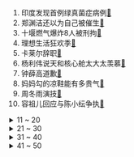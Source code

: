 1. 印度发现首例绿真菌症病例[:link:](https://s.weibo.com/weibo?q=%23印度发现首例绿真菌症病例%23&Refer=top)
2. 郑渊洁还以为自己被催生[:link:](https://s.weibo.com/weibo?q=%23郑渊洁还以为自己被催生%23&Refer=top)
3. 十堰燃气爆炸8人被刑拘[:link:](https://s.weibo.com/weibo?q=%23十堰燃气爆炸8人被刑拘%23&Refer=top)
4. 理想生活狂欢季[:link:](https://s.weibo.com/weibo?q=%23理想生活狂欢季%23&Refer=top)
5. 卡莱尔辞职[:link:](https://s.weibo.com/weibo?q=%23卡莱尔辞职%23&Refer=top)
6. 杨利伟说天和核心舱太大太羡慕[:link:](https://s.weibo.com/weibo?q=%23杨利伟说天和核心舱太大太羡慕%23&Refer=top)
7. 钟薛高道歉[:link:](https://s.weibo.com/weibo?q=%23钟薛高道歉%23&Refer=top)
8. 妈妈勾的凉鞋能有多贵气[:link:](https://s.weibo.com/weibo?q=%23妈妈勾的凉鞋能有多贵气%23&Refer=top)
9. 周冬雨演技[:link:](https://s.weibo.com/weibo?q=%23周冬雨演技%23&Refer=top)
10. 容祖儿回应与陈小纭争执[:link:](https://s.weibo.com/weibo?q=%23容祖儿回应与陈小纭争执%23&Refer=top)
<details>
<summary>11 ~ 20</summary>

11. 中国人首次进入自己的空间站[:link:](https://s.weibo.com/weibo?q=%23中国人首次进入自己的空间站%23&Refer=top)
12. 佛山新增本土确诊1例[:link:](https://s.weibo.com/weibo?q=%23佛山新增本土确诊1例%23&Refer=top)
13. 坐飞船要靠窗的理由[:link:](https://s.weibo.com/weibo?q=%23坐飞船要靠窗的理由%23&Refer=top)
14. 北京三环内世界最贵农田麦浪滚滚[:link:](https://s.weibo.com/weibo?q=%23北京三环内世界最贵农田麦浪滚滚%23&Refer=top)
15. 无人机拍下两只小象打闹[:link:](https://s.weibo.com/weibo?q=%23无人机拍下两只小象打闹%23&Refer=top)
16. 为什么要送种子上太空[:link:](https://s.weibo.com/weibo?q=%23为什么要送种子上太空%23&Refer=top)
17. 江疏影沙宝亮杀青合照[:link:](https://s.weibo.com/weibo?q=%23江疏影沙宝亮杀青合照%23&Refer=top)
18. 唐艺昕一字肩黑白拼接花苞裙[:link:](https://s.weibo.com/weibo?q=%23唐艺昕一字肩黑白拼接花苞裙%23&Refer=top)
19. 搭讪的小哥哥竟然只有16岁[:link:](https://s.weibo.com/weibo?q=%23搭讪的小哥哥竟然只有16岁%23&Refer=top)
20. 朱怡贞哭了[:link:](https://s.weibo.com/weibo?q=%23朱怡贞哭了%23&Refer=top)
</details>
<details>
<summary>21 ~ 30</summary>

21. 今天被3名航天员可爱到了[:link:](https://s.weibo.com/weibo?q=%23今天被3名航天员可爱到了%23&Refer=top)
22. 复旦大学发布王永珍遇害案情况说明[:link:](https://s.weibo.com/weibo?q=%23复旦大学发布王永珍遇害案情况说明%23&Refer=top)
23. 蔡徐坤说郭麒麟胖了[:link:](https://s.weibo.com/weibo?q=%23蔡徐坤说郭麒麟胖了%23&Refer=top)
24. 千古玦尘 选角[:link:](https://s.weibo.com/weibo?q=%23千古玦尘%20选角%23&Refer=top)
25. 中国航天成绩单[:link:](https://s.weibo.com/weibo?q=%23中国航天成绩单%23&Refer=top)
26. 那英54岁状态[:link:](https://s.weibo.com/weibo?q=%23那英54岁状态%23&Refer=top)
27. 戚薇被大张伟黄明昊吓哭[:link:](https://s.weibo.com/weibo?q=%23戚薇被大张伟黄明昊吓哭%23&Refer=top)
28. 618[:link:](https://s.weibo.com/weibo?q=%23618%23&Refer=top)
29. 字节跳动2020年收入2366亿元[:link:](https://s.weibo.com/weibo?q=%23字节跳动2020年收入2366亿元%23&Refer=top)
30. 河南疾控神回复[:link:](https://s.weibo.com/weibo?q=%23河南疾控神回复%23&Refer=top)
</details>
<details>
<summary>31 ~ 40</summary>

31. 浙江重名最多的名字[:link:](https://s.weibo.com/weibo?q=%23浙江重名最多的名字%23&Refer=top)
32. 宋亚轩 热到褪色[:link:](https://s.weibo.com/weibo?q=%23宋亚轩%20热到褪色%23&Refer=top)
33. 女子被骗后一顿操作反赚骗子500元[:link:](https://s.weibo.com/weibo?q=%23女子被骗后一顿操作反赚骗子500元%23&Refer=top)
34. 舒淇慵懒吸烟装[:link:](https://s.weibo.com/weibo?q=%23舒淇慵懒吸烟装%23&Refer=top)
35. 90平米公寓内住39人[:link:](https://s.weibo.com/weibo?q=%2390平米公寓内住39人%23&Refer=top)
36. 机智的医生生活[:link:](https://s.weibo.com/weibo?q=%23机智的医生生活%23&Refer=top)
37. 王一博转头一笑绝了[:link:](https://s.weibo.com/weibo?q=%23王一博转头一笑绝了%23&Refer=top)
38. 觉醒年代小头像[:link:](https://s.weibo.com/weibo?q=%23觉醒年代小头像%23&Refer=top)
39. 上班吃零食被同事说没素质[:link:](https://s.weibo.com/weibo?q=%23上班吃零食被同事说没素质%23&Refer=top)
40. 三里屯偶遇丁真[:link:](https://s.weibo.com/weibo?q=%23三里屯偶遇丁真%23&Refer=top)
</details>
<details>
<summary>41 ~ 50</summary>

41. 摩尔庄园鲨鱼[:link:](https://s.weibo.com/weibo?q=%23摩尔庄园鲨鱼%23&Refer=top)
42. 北京朝霞[:link:](https://s.weibo.com/weibo?q=%23北京朝霞%23&Refer=top)
43. 翟潇闻 重庆解放碑[:link:](https://s.weibo.com/weibo?q=%23翟潇闻%20重庆解放碑%23&Refer=top)
44. 丹麦比利时致敬埃里克森[:link:](https://s.weibo.com/weibo?q=%23丹麦比利时致敬埃里克森%23&Refer=top)
45. 在空间站里生活是什么体验[:link:](https://s.weibo.com/weibo?q=%23在空间站里生活是什么体验%23&Refer=top)
46. 林郑月娥谈神舟十二号升空[:link:](https://s.weibo.com/weibo?q=%23林郑月娥谈神舟十二号升空%23&Refer=top)
47. 余声声好会怼[:link:](https://s.weibo.com/weibo?q=%23余声声好会怼%23&Refer=top)
48. INTO1带林墨的人形立牌表演[:link:](https://s.weibo.com/weibo?q=%23INTO1带林墨的人形立牌表演%23&Refer=top)
49. 以学习之名买过的东西[:link:](https://s.weibo.com/weibo?q=%23以学习之名买过的东西%23&Refer=top)
50. 德布劳内拒绝庆祝[:link:](https://s.weibo.com/weibo?q=%23德布劳内拒绝庆祝%23&Refer=top)
51. 赛车手吴亦凡[:link:](https://s.weibo.com/weibo?q=%23赛车手吴亦凡%23&Refer=top)
</details>
